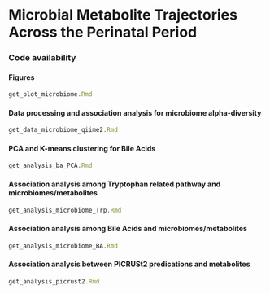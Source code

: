 # Microbial Metabolite Trajectories Across the Perinatal Period


### Code availability




#### Figures
``` js
get_plot_microbiome.Rmd
```

#### Data processing and association analysis for microbiome alpha-diversity
``` js
get_data_microbiome_qiime2.Rmd
```

#### PCA and K-means clustering for Bile Acids
``` js
get_analysis_ba_PCA.Rmd
```

#### Association analysis among Tryptophan related pathway and microbiomes/metabolites
``` js
get_analysis_microbiome_Trp.Rmd
```

#### Association analysis among Bile Acids and microbiomes/metabolites
``` js
get_analysis_microbiome_BA.Rmd
```

#### Association analysis between PICRUSt2 predications and metabolites
``` js
get_analysis_picrust2.Rmd
```

